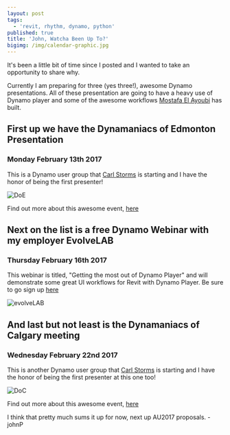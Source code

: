 ```yaml
---
layout: post
tags:
  - 'revit, rhythm, dynamo, python'
published: true
title: 'John, Watcha Been Up To?'
bigimg: /img/calendar-graphic.jpg
---
```


It's been a little bit of time since I posted and I wanted to take an opportunity to share why.

Currently I am preparing for three (yes three!), awesome Dynamo presentations. All of these presentation are going to have a heavy use of Dynamo player and some of the awesome workflows [Mostafa El Ayoubi](https://data-shapes.net/) has built.

## First up we have the Dynamaniacs of Edmonton Presentation
### Monday February 13th 2017
This is a Dynamo user group that [Carl Storms](https://thebimsider.com/) is starting and I have the honor of being the first presenter!

![DoE](https://thebimsider.files.wordpress.com/2017/02/doe-logo-hulk.png?w=523&h=239 "DoE")

Find out more about this awesome event, [here](https://thebimsider.com/2017/02/08/the-first-ever-dynamaniacs-of-calgary-doc-meeting-feb-22nd-with-a-presentation-from-john-pierson/)

## Next on the list is a free Dynamo Webinar with my employer EvolveLAB
### Thursday February 16th 2017

This webinar is titled, "Getting the most out of Dynamo Player" and will demonstrate some great UI workflows for Revit with Dynamo Player.
Be sure to go sign up [here](https://t.co/uxqwHaJyRk)

![evolveLAB](https://static.wixstatic.com/media/1865b4_713e602c4864468fa4295aa5b4856676~mv2.png/v1/fill/w_350,h_80,al_c,usm_0.66_1.00_0.01/1865b4_713e602c4864468fa4295aa5b4856676~mv2.png "evolveLAB")

## And last but not least is the Dynamaniacs of Calgary meeting
### Wednesday February 22nd 2017
This is another Dynamo user group that [Carl Storms](https://thebimsider.com/) is starting and I have the honor of being the first presenter at this one too!


![DoC](https://thebimsider.files.wordpress.com/2017/02/doc-logo-hulk.png?w=523&h=239 "DoC")

Find out more about this awesome event, [here](https://thebimsider.com/2017/02/08/the-first-ever-dynamaniacs-of-calgary-doc-meeting-feb-22nd-with-a-presentation-from-john-pierson/#more-3701)


I think that pretty much sums it up for now, next up AU2017 proposals.
-johnP
